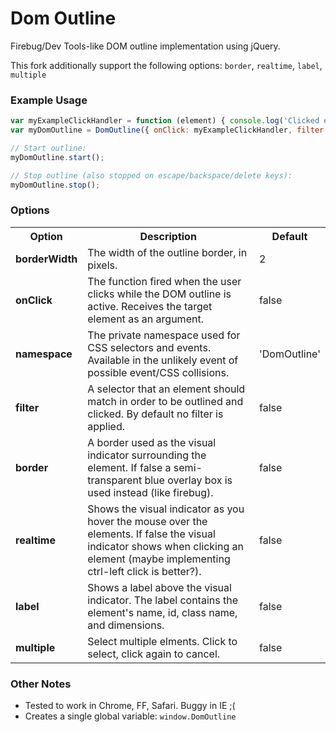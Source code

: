 # Dom Outline

Firebug/Dev Tools-like DOM outline implementation using jQuery.

This fork additionally support the following options: `border`, `realtime`, `label`, `multiple`

### Example Usage

```js
var myExampleClickHandler = function (element) { console.log('Clicked element:', element); }
var myDomOutline = DomOutline({ onClick: myExampleClickHandler, filter: 'div' });

// Start outline:
myDomOutline.start();

// Stop outline (also stopped on escape/backspace/delete keys):
myDomOutline.stop();
```

### Options

<table>
	<tr>
		<th>Option</th>
		<th>Description</th>
		<th>Default</th>
	</tr>
	<tr>
		<td><b>borderWidth</b></td>
		<td>The width of the outline border, in pixels.</td>
		<td>2</td>
	</tr>
	<tr>
		<td><b>onClick</b></td>
		<td>The function fired when the user clicks while the DOM outline is active. Receives the target element as an argument.</td>
		<td>false</td>
	</tr>
	<tr>
		<td><b>namespace</b></td>
		<td>The private namespace used for CSS selectors and events. Available in the unlikely event of possible event/CSS collisions.</td>
		<td>'DomOutline'</td>
	</tr>
	<tr>
		<td><b>filter</b></td>
		<td>A selector that an element should match in order to be outlined and clicked. By default no filter is applied.</td>
		<td>false</td>
	</tr>
	<tr>
		<td><b>border</b></td>
		<td>A border used as the visual indicator surrounding the element. If false a semi-transparent blue overlay box is used instead (like firebug).</td>
		<td>false</td>
	</tr>
	<tr>
		<td><b>realtime</b></td>
		<td>Shows the visual indicator as you hover the mouse over the elements. If false the visual indicator shows when clicking an element (maybe implementing ctrl-left click is better?).</td>
		<td>false</td>
	</tr>
	<tr>
		<td><b>label</b></td>
		<td>Shows a label above the visual indicator. The label contains the element's name, id, class name, and dimensions.</td>
		<td>false</td>
	</tr>
	<tr>
		<td><b>multiple</b></td>
		<td>Select multiple elments. Click to select, click again to cancel.</td>
		<td>false</td>
	</tr>
</table>

### Other Notes

* Tested to work in Chrome, FF, Safari. Buggy in IE ;(
* Creates a single global variable: `window.DomOutline`
